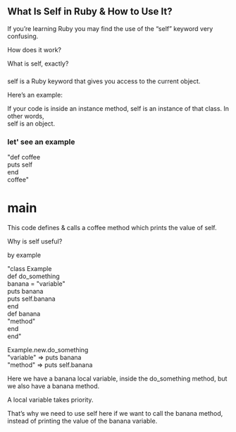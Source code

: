 ## What Is Self in Ruby & How to Use It?

If you’re learning Ruby you may find the use of the “self” keyword very confusing.<br/>

How does it work?<br/>

What is self, exactly?<br/>

###

self is a Ruby keyword that gives you access to the current object.<br/>

Here’s an example:<br/>

If your code is inside an instance method, self is an instance of that class. In other words, <br/>
self is an object.

### let' see an example

"def coffee<br/>
  puts self<br/>
end<br/>
coffee"<br/>
# main<br/>

This code defines & calls a coffee method which prints the value of self.<br/>

Why is self useful?<br/>

by example<br/>

"class Example <br/>
  def do_something<br/>
    banana = "variable"<br/>
    puts banana<br/>
    puts self.banana<br/>
  end<br/>
  def banana<br/>
    "method"<br/>
  end<br/>
end"<br/>

Example.new.do_something<br/>
 "variable"  => puts banana <br/>
 "method"    => puts self.banana <br/>

Here we have a banana local variable, inside the do_something method, but we also have a banana method.<br/>

A local variable takes priority.<br/>

That’s why we need to use self here if we want to call the banana method, instead of printing the value of the banana variable.<br/>
